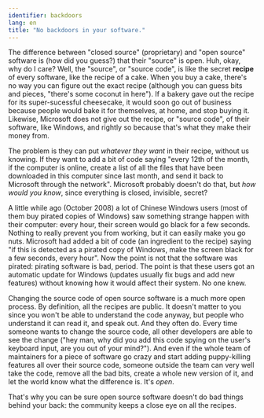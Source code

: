 ```yaml
---
identifier: backdoors
lang: en
title: "No backdoors in your software."
---
```


The difference between "closed source" (proprietary) and "open 
source" software is (how did you guess?) that their "source" is open. 
Huh, okay, why do I care? Well, the "source", or "source code", is like 
the secret <b>recipe</b> of every software, like the recipe of a cake. 
When you buy a cake, there's no way you can figure out the exact recipe 
(although you can guess bits and pieces, "there's some coconut in 
here"). If a bakery gave out the recipe for its super-sucessful 
cheesecake, it would soon go out of business because people would bake 
it for themselves, at home, and stop buying it. Likewise, Microsoft does 
not give out the recipe, or "source code", of their software, like 
Windows, and rightly so because that's what they make their money 
from.

The problem is they can put <i>whatever they want</i> in their 
recipe, without us knowing. If they want to add a bit of code saying 
"every 12th of the month, if the computer is online, create a list of 
all the files that have been downloaded in this computer since last 
month, and send it back to Microsoft through the network". Microsoft 
probably doesn't do that, but <i>how would you know</i>, since 
everything is closed, invisible, secret?

A little while ago (October 2008) a lot of Chinese Windows users 
(most of them buy pirated copies of Windows) saw something strange 
happen with their computer: every hour, their screen would go black for 
a few seconds. Nothing to really prevent you from working, but it can 
easily make you go nuts. Microsoft had added a bit of code (an 
ingredient to the recipe) saying "if this is detected as a pirated copy 
of Windows, make the screen black for a few seconds, every hour". Now 
the point is not that the software was pirated: pirating software is 
bad, period. The point is that these users got an automatic update for 
Windows (updates usually fix bugs and add new features) without knowing 
how it would affect their system. No one knew.

Changing the source code of open source software is a much more open 
process. By definition, all the recipes are public. It doesn't matter to 
you since you won't be able to understand the code anyway, but people 
who understand it can read it, and speak out. And they often do. Every 
time someone wants to change the source code, all other developers are 
able to see the change ("hey man, why did you add this code spying on 
the user's keyboard input, are you out of your mind?"). And even if the 
whole team of maintainers for a piece of software go crazy and start 
adding puppy-killing features all over their source code, someone 
outside the team can very well take the code, remove all the bad bits, 
create a whole new version of it, and let the world know what the 
difference is. It's <i>open</i>.

That's why you can be sure open source software doesn't do bad things 
behind your back: the community keeps a close eye on all the 
recipes.




